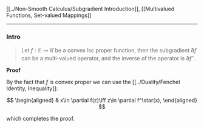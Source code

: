 [[../Non-Smooth Calculus/Subgradient Introduction]], [[Multivalued Functions, Set-valued Mappings]]


---
### **Intro**

> Let $f:\mathbb E \mapsto \mathbb{\bar R}$ be a convex lsc proper function, then the subgradient $\partial f$ can be a multi-valued operator, and the inverse of the operator is $\partial f^\star$. 

**Proof**

By the fact that $f$ is convex proper we can use the [[../Duality/Fenchel Identity, Inequality]]: 

$$
\begin{aligned}
    & x\in \partial f(z)\iff 
    z\in \partial f^\star(x), 
\end{aligned}
$$

which completes the proof.  
